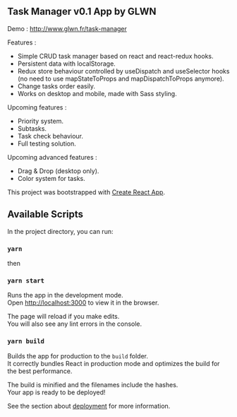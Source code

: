 ## Task Manager v0.1 App by GLWN

Demo : http://www.glwn.fr/task-manager

Features :
- Simple CRUD task manager based on react and react-redux hooks.
- Persistent data with localStorage.
- Redux store behaviour controlled by useDispatch and useSelector hooks (no need to use mapStateToProps and mapDispatchToProps anymore).
- Change tasks order easily.
- Works on desktop and mobile, made with Sass styling.

Upcoming features :
- Priority system.
- Subtasks.
- Task check behaviour.
- Full testing solution.

Upcoming advanced features :
- Drag & Drop (desktop only).
- Color system for tasks.

This project was bootstrapped with [Create React App](https://github.com/facebook/create-react-app).

## Available Scripts

In the project directory, you can run:

### `yarn`
then
### `yarn start`

Runs the app in the development mode.<br />
Open [http://localhost:3000](http://localhost:3000) to view it in the browser.

The page will reload if you make edits.<br />
You will also see any lint errors in the console.

### `yarn build`

Builds the app for production to the `build` folder.<br />
It correctly bundles React in production mode and optimizes the build for the best performance.

The build is minified and the filenames include the hashes.<br />
Your app is ready to be deployed!

See the section about [deployment](https://facebook.github.io/create-react-app/docs/deployment) for more information.




